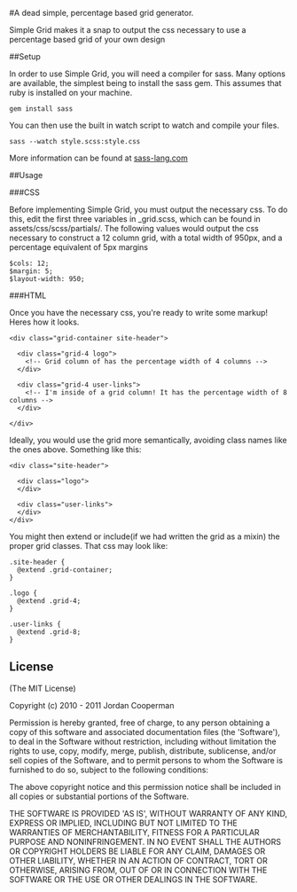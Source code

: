 #A dead simple, percentage based grid generator.

Simple Grid makes it a snap to output the css necessary to use a percentage based grid of your own design  

##Setup

In order to use Simple Grid, you will need a compiler for sass. Many options are available, the simplest being to install the sass gem. This assumes that ruby is installed on your machine.  

    gem install sass

You can then use the built in watch script to watch and compile your files.

    sass --watch style.scss:style.css

More information can be found at [sass-lang.com](http://sass-lang.com/ "Sass-lang")

##Usage

###CSS

Before implementing Simple Grid, you must output the necessary css. To do this, edit the first three variables in \_grid.scss, which can be found in assets/css/scss/partials/. The following values would output the css necessary to construct a 12 column grid, with a total width of 950px, and a percentage equivalent of 5px margins</p>

    $cols: 12;  
    $margin: 5;  
    $layout-width: 950;  

###HTML

Once you have the necessary css, you're ready to write some markup! Heres how it looks.

    <div class="grid-container site-header">
  
      <div class="grid-4 logo">
        <!-- Grid column of has the percentage width of 4 columns -->
      </div>

      <div class="grid-4 user-links">
        <!-- I'm inside of a grid column! It has the percentage width of 8 columns -->
      </div>

    </div>

Ideally, you would use the grid more semantically, avoiding class names like the ones above. Something like this:
  
    <div class="site-header">

      <div class="logo">
      </div>

      <div class="user-links">
      </div>
    </div> 

You might then extend or include(if we had written the grid as a mixin) the proper grid classes. That css may look like:

    .site-header {
      @extend .grid-container;
    }
    
    .logo {
      @extend .grid-4;
    }

    .user-links {
      @extend .grid-8;
    } 

## License

(The MIT License)

Copyright (c) 2010 - 2011 Jordan Cooperman

Permission is hereby granted, free of charge, to any person obtaining a copy of this software and associated documentation files (the 'Software'), to deal in the Software without restriction, including without limitation the rights to use, copy, modify, merge, publish, distribute, sublicense, and/or sell copies of the Software, and to permit persons to whom the Software is furnished to do so, subject to the following conditions:

The above copyright notice and this permission notice shall be included in all copies or substantial portions of the Software.

THE SOFTWARE IS PROVIDED 'AS IS', WITHOUT WARRANTY OF ANY KIND, EXPRESS OR IMPLIED, INCLUDING BUT NOT LIMITED TO THE WARRANTIES OF MERCHANTABILITY, FITNESS FOR A PARTICULAR PURPOSE AND NONINFRINGEMENT. IN NO EVENT SHALL THE AUTHORS OR COPYRIGHT HOLDERS BE LIABLE FOR ANY CLAIM, DAMAGES OR OTHER LIABILITY, WHETHER IN AN ACTION OF CONTRACT, TORT OR OTHERWISE, ARISING FROM, OUT OF OR IN CONNECTION WITH THE SOFTWARE OR THE USE OR OTHER DEALINGS IN THE SOFTWARE.

